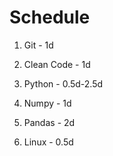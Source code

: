 # Schedule

1. Git - 1d

1. Clean Code - 1d

1. Python - 0.5d-2.5d

1. Numpy - 1d

1. Pandas - 2d

1. Linux - 0.5d
